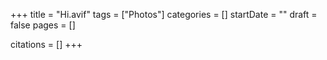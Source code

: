 +++
title = "Hi.avif"
tags = ["Photos"]
categories = []
startDate = ""
draft = false
pages = []

citations = []
+++

